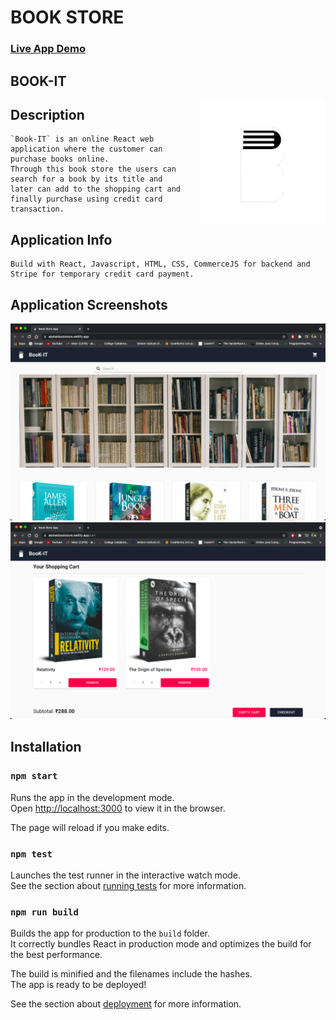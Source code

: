 # BOOK STORE
### [Live App Demo](https://akshatbookstore.netlify.app/)

## BOOK-IT
<img src="./src/assets/circles.png" height="200px" align="right"/>

## Description
    `Book-IT` is an online React web application where the customer can purchase books online.
    Through this book store the users can search for a book by its title and
    later can add to the shopping cart and finally purchase using credit card transaction.

## Application Info
    Build with React, Javascript, HTML, CSS, CommerceJS for backend and Stripe for temporary credit card payment.

## Application Screenshots
![Alt text](./src/assets/Screenshot1.png?raw=true "Main Page")
![Alt text](./src/assets/Screenshot2.png?raw=true "Shopping Cart")


## Installation 

### `npm start`

Runs the app in the development mode.<br>
Open [http://localhost:3000](http://localhost:3000) to view it in the browser.

The page will reload if you make edits.<br>

### `npm test`

Launches the test runner in the interactive watch mode.<br>
See the section about [running tests](#running-tests) for more information.

### `npm run build`

Builds the app for production to the `build` folder.<br>
It correctly bundles React in production mode and optimizes the build for the best performance.

The build is minified and the filenames include the hashes.<br>
The app is ready to be deployed!

See the section about [deployment](#deployment) for more information.
